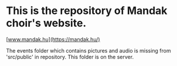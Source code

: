 # This is the repository of Mandak choir's website.

[www.mandak.hu](https://mandak.hu/)

The events folder which contains pictures and audio is missing from 'src/public' in repository. This folder is on the server.
